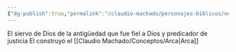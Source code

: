 ```yaml
---
{"dg-publish":true,"permalink":"/claudio-machado/personajes-biblicos/noe/"}
---
```


El siervo de Dios de la antigüedad que fue fiel a Dios y predicador de justicia 
El construyó el [[Claudio Machado/Conceptos/Arca\|Arca]] 
